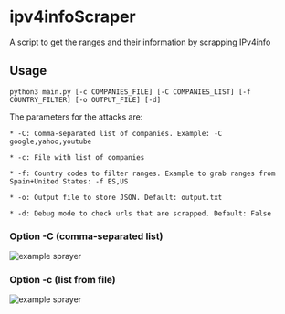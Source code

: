 # ipv4infoScraper

A script to get the ranges and their information by scrapping IPv4info

## Usage

```
python3 main.py [-c COMPANIES_FILE] [-C COMPANIES_LIST] [-f COUNTRY_FILTER] [-o OUTPUT_FILE] [-d]
```

The parameters for the attacks are:

	* -C: Comma-separated list of companies. Example: -C google,yahoo,youtube
	
	* -c: File with list of companies

	* -f: Country codes to filter ranges. Example to grab ranges from Spain+United States: -f ES,US
	
	* -o: Output file to store JSON. Default: output.txt

	* -d: Debug mode to check urls that are scrapped. Default: False


### Option -C (comma-separated list)

![example sprayer](https://i.imgur.com/6meZjSQ.png)


### Option -c (list from file)

![example sprayer](https://i.imgur.com/B5ysIMV.png)